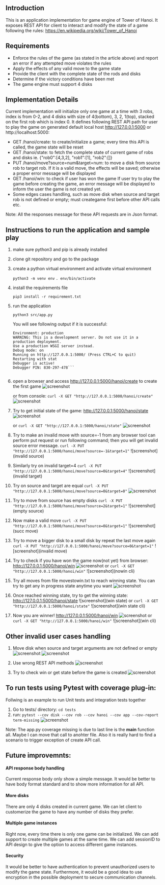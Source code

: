 ## Introduction

This is an application implementation for game engine of Tower of Hanoi. It exposes REST API for client to interact and modify the state of a game following the rules: https://en.wikipedia.org/wiki/Tower_of_Hanoi

## Requirements

- Enforce the rules of the game (as stated in the article above) and report an error if any attempted move violates the rules
- Apply the effects of any valid move to the game state
- Provide the client with the complete state of the rods and disks
- Determine if the victory conditions have been met
- The game engine must support 4 disks

## Implementation Details

Current implementation will initialize only one game at a time with 3 robs, index is from 0-2, and 4 disks with size of 4(bottom), 3, 2, 1(top), stacked on the first rob which is index 0. It defines following REST API path for user to play the game on generated default local host http://127.0.0.1:5000 or http://localhost:5000:
- GET /hanoi/create: to create/initialize a game; every time this API is called, the game state will be reset
- GET /hanoi/state: to fetch the complete state of current game of robs and disks ie. {"rob0":[4,3,2], "rob1":[1], "rob2":[]}
- PUT /hanoi/move?source=num&target=num: to move a disk from source rob to target rob. If it is a valid move, the effects will be saved; otherwise a proper error message will be displayed 
- GET /hanoi/win: to check if user has won the game
If user try to play the game before creating the game, an error message will be displayed to inform the user the game is not created yet.
- Some edges cases handling, such as move disk when source and target rob is not defined or empty; must creategame first before other API calls etc.
 
Note: All the responses message for these API requests are in Json format.


## Instructions to run the application and sample play

1. make sure python3 and pip is already installed
2. clone git repository and go to the package
3. create a python virtual environment and activate virtual environment
   
   `python3 -m venv env`
   `. env/bin/activate`
   
4. install the requirements file

   `pip3 install -r requirement.txt`
   
5. run the application

   `python3 src/app.py`
   
   You will see following output if it is successful: 
    ```Serving Flask app "app" (lazy loading)
    Environment: production
    WARNING: This is a development server. Do not use it in a production deployment.
    Use a production WSGI server instead.
    Debug mode: on
    Running on http://127.0.0.1:5000/ (Press CTRL+C to quit)
    Restarting with stat
    Debugger is active!
    Debugger PIN: 830-297-478```
   

6. open a browser and access http://127.0.0.1:5000/hanoi/create to create the first game
   ![screenshot](https://github.com/bluecoatmatrix/tower_of_hanoi/blob/main/screenshots/create.png)

   or from console: `curl -X GET "http://127.0.0.1:5000/hanoi/create"`
   ![screenshot](https://github.com/bluecoatmatrix/tower_of_hanoi/blob/main/screenshots/createcli.png)

7. Try to get initial state of the game: http://127.0.0.1:5000/hanoi/state
   ![screenshot](https://github.com/bluecoatmatrix/tower_of_hanoi/blob/main/screenshots/initialstate.png)

   or `curl -X GET "http://127.0.0.1:5000/hanoi/state"`
   ![screenshot](https://github.com/bluecoatmatrix/tower_of_hanoi/blob/main/screenshots/Screen%20Shot%202021-02-06%20at%202.35.14%20AM.png)

8. Try to make an invalid move with source=-1 from any browser tool can perform put request or run following command; then you will get invalid source error message.
	`curl -X PUT "http://127.0.0.1:5000/hanoi/move?source=-1&target=1"`
![screenshot](invalid source)

9. Similarly try on invalid target=4
	`curl -X PUT "http://127.0.0.1:5000/hanoi/move?source=0&target=4"`
![screenshot](invalid target)

10. Try on source and target are equal
	`curl -X PUT "http://127.0.0.1:5000/hanoi/move?source=0&target=0"`
![screenshot](equal)

11. Try to move from source has empty disks
	`curl -X PUT "http://127.0.0.1:5000/hanoi/move?source=2&target=1"`
![screenshot](empty source)

12. Now make a valid move 
	`curl -X PUT "http://127.0.0.1:5000/hanoi/move?source=0&target=1"`
![screenshot](succ move)

13. Try to move a bigger disk to a small disk by repeat the last move again
	`curl -X PUT "http://127.0.0.1:5000/hanoi/move?source=0&target=1"`
![screenshot](invalid move)

14. Try to check if you have won the game now(not yet) from browser: http://127.0.0.1:5000/hanoi/win
![screenshot](nowin)
    or 
    `curl -X GET "http://127.0.0.1:5000/hanoi/win"` 
![screenshot](nowin cli)

15. Try all moves from file movestowin.txt to reach winning state. You can try to get any in progress state anytime you want
![screenshot](inprogress) 

16. Once reached winning state, try to get the winning state: http://127.0.0.1:5000/hanoi/state
![screenshot](win state)
    or 
    `curl -X GET "http://127.0.0.1:5000/hanoi/state"`
![screenshot](win state cli)

17. Now you are winner! http://127.0.0.1:5000/hanoi/win
![screenshot](win)
    or 
    `curl -X GET "http://127.0.0.1:5000/hanoi/win"`
![screenshot](win cli)


## Other invalid user cases handling

1. Move disk when source and target arguments are not defined or empty
![screenshot](emptysourpara)
![screenshot](emptytargetparam)

2. Use wrong REST API methods 
![screenshot](wrongmethod)

3. Try to check win or get state before the game is created
![screenshot](beforecreate)



## To run tests using Pytest with coverage plug-in:

Follwing is an example to run Unit tests and integration tests together

1. Go to tests/ directory: `cd tests`
2. run:
	```pytest --cov disk --cov rob --cov hanoi --cov app --cov-report term-missing```
![screenshot](https://github.com/bluecoatmatrix/tower_of_hanoi/blob/main/screenshots/pytest.png)

Note: The app.py coverage missing is due to last line is the __main__ function all. Maybe I can move that call to anohter file. Also it is really hard to find a scenario to trigger exception of create API call.



## Future improvemnts:

#### API response body handling

   Current response body only show a simple message. It would be better to have body format standard and to show more information for all API. 

#### More disks

   There are only 4 disks created in current game. We can let client to customerize the game to have any number of disks they prefer.

#### Multiple game instances
	
   Right now, every time there is only one game can be initialized. We can add support to create multiple games at the same time. We can add sessionID to API design to give the option to access different game instances.   

#### Security
	
   It would be better to have authentication to prevent unauthorized users to modify the game state. Furthermore, it would be a good idea to use encryption in the possible deployment to secure communication channels.

